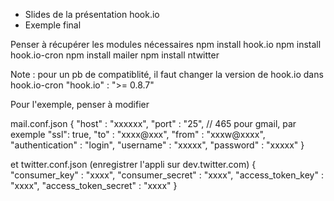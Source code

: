 * Slides de la présentation hook.io
* Exemple final

Penser à récupérer les modules nécessaires
npm install hook.io
npm install hook.io-cron
npm install mailer
npm install ntwitter

Note : pour un pb de compatiblité, il faut changer la version de hook.io dans hook.io-cron
"hook.io" : ">= 0.8.7"

Pour l'exemple, penser à modifier

mail.conf.json
{
  "host" : "xxxxxx",
  "port" : "25", // 465 pour gmail, par exemple
  "ssl": true,
  "to" : "xxxx@xxx",
  "from" : "xxxw@xxxx",
  "authentication" : "login",
  "username" : "xxxxx",
  "password" : "xxxxx"
}

et twitter.conf.json (enregistrer l'appli sur dev.twitter.com)
{
    "consumer_key" : "xxxx",
    "consumer_secret" : "xxxx",
    "access_token_key" : "xxxx",
    "access_token_secret" : "xxxx"
}